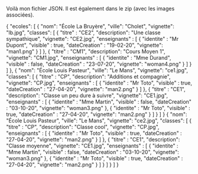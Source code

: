 Voilà mon fichier JSON. Il est également dans le zip (avec les images associées).

{
    "ecoles": [
        {
            "nom": "École La Bruyère",
            "ville": "Cholet",
            "vignette": "lb.jpg",
            "classes": [
                {
                    "titre" : "CE2",
                    "description": "Une classe sympathique",
                    "vignette": "CE2.jpg",
                    "enseignants" : [
                        {
                            "identite" : "Mr Dupont",
                            "visible" : true,
                            "dateCreation" : "19-02-20",
                            "vignette": "man1.png"
                        }
                    ]
                },
                {
                    "titre" : "CM1",
                    "description": "Cours Moyen 1",
                    "vignette": "CM1.jpg",
                    "enseignants" : [
                        {
                            "identite" : "Mme Durand",
                            "visible" : false,
                            "dateCreation" : "23-07-20",
                            "vignette": "woman4.png"
                        }
                    ]
                }
            ]
        },
        {
            "nom": "École Louis Pasteur",
            "ville": "Le Mans",
            "vignette": "ce1.jpg",
            "classes": [
                {
                    "titre" : "CP",
                    "description": "Additions et compagnie",
                    "vignette": "CP.jpg",
                    "enseignants" : [
                        {
                            "identite" : "Mr Toto",
                            "visible" : true,
                            "dateCreation" : "27-04-20",
                            "vignette": "man2.png"
                        }
                    ]
                },
                {
                    "titre" : "CE1",
                    "description": "Classe un peu dure à suivre",
                    "vignette": "CE1.jpg",
                    "enseignants" : [
                        {
                            "identite" : "Mme Martin",
                            "visible" : false,
                            "dateCreation" : "03-10-20",
                            "vignette": "woman3.png"
                        },
                        {
                            "identite" : "Mr Toto",
                            "visible" : true,
                            "dateCreation" : "27-04-20",
                            "vignette": "man2.png"
                        }
                    ]
                }
            ]
        }
        {
            "nom": "École Louis Pasteur",
            "ville": "Le Mans",
            "vignette": "ce2.jpg",
            "classes": [
                {
                    "titre" : "CP",
                    "description": "Classe cool",
                    "vignette": "CP.jpg",
                    "enseignants" : [
                        {
                            "identite" : "Mr Toto",
                            "visible" : true,
                            "dateCreation" : "27-04-20",
                            "vignette": "man2.png"
                        }
                    ]
                },
                {
                    "titre" : "CE1",
                    "description": "Classe moyenne",
                    "vignette": "CE1.jpg",
                    "enseignants" : [
                        {
                            "identite" : "Mme Martin",
                            "visible" : false,
                            "dateCreation" : "03-10-20",
                            "vignette": "woman3.png"
                        },
                        {
                            "identite" : "Mr Toto",
                            "visible" : true,
                            "dateCreation" : "27-04-20",
                            "vignette": "man2.png"
                        }
                    ]
                }
            ]
        }
    ]
}
